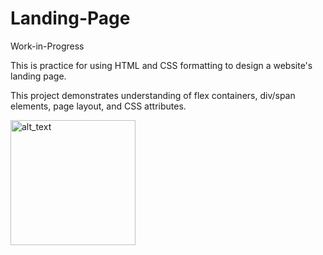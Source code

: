 # Landing-Page

Work-in-Progress

This is practice for using HTML and CSS formatting to design a website's landing page.  

This project demonstrates understanding of flex containers, div/span elements, page layout, and CSS attributes.  

[<img alt="alt_text" width="200px" src="https://user-images.githubusercontent.com/91037796/151688958-059ec882-a5ee-41cc-8985-c9ed26969de3.png" />](https://mike11199.github.io/Landing-Page/)
